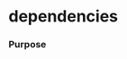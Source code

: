 # dependencies
### Purpose

<docmeta name="uniqueID" value="dependenciesmd334158">
<docmeta name="displayName" value="dependencies">


